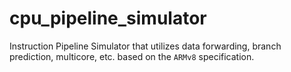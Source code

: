 # cpu_pipeline_simulator

Instruction Pipeline Simulator that utilizes data forwarding, branch prediction, multicore, etc. based on the `ARMv8` specification.